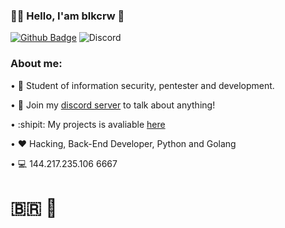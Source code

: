 ### :man_technologist: Hello, I'am blkcrw 👋 

[![Github Badge](https://img.shields.io/badge/-Github-000?style=flat&logo=Github&logoColor=white&link=https://github.com/blackcrw)](https://github.com/blackcrw)
![Discord](https://img.shields.io/discord/782680060763045888?color=%23000&label=%20&logo=discord&logoColor=%23fff)

### About me:
• :game_die: Student of information security, pentester and development.

• :electric_plug: Join my [discord server](https://discord.gg/qp8m8vvT3d) to talk about anything!

• :shipit: My projects is avaliable [here](https://github.com/blackcrw)

• :heart:  Hacking, Back-End Developer, Python and Golang

• :computer: 144.217.235.106 6667

# :brazil: :black_flag:
